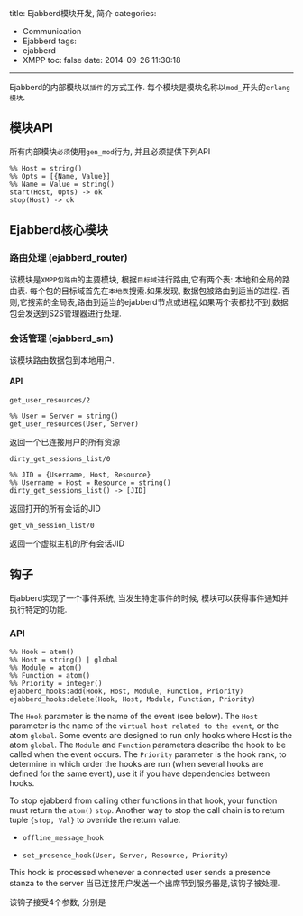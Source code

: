 title: Ejabberd模块开发, 简介
categories:
  - Communication
  - Ejabberd
tags:
  - ejabberd
  - XMPP
toc: false
date: 2014-09-26 11:30:18
---

Ejabberd的内部模块以`插件`的方式工作. 每个模块是模块名称以`mod_`开头的`erlang模块`.

<!--more-->

## 模块API

所有内部模块`必须`使用`gen_mod`行为, 并且必须提供下列API

```
%% Host = string()
%% Opts = [{Name, Value}]
%% Name = Value = string()
start(Host, Opts) -> ok
stop(Host) -> ok
```

## Ejabberd核心模块

### 路由处理 (ejabberd_router)

该模块是`XMPP包路由`的主要模块, 根据`目标域`进行路由,它有两个表: 本地和全局的路由表. 每个包的目标域首先在`本地表`搜索.如果发现, 数据包被路由到适当的进程. 否则,它搜索的全局表,路由到适当的ejabberd节点或进程,如果两个表都找不到,数据包会发送到S2S管理器进行处理.

### 会话管理 (ejabberd_sm)

该模块路由数据包到本地用户.

#### API

`get_user_resources/2`

```
%% User = Server = string()
get_user_resources(User, Server)
```

返回一个已连接用户的所有资源

`dirty_get_sessions_list/0`

```
%% JID = {Username, Host, Resource}
%% Username = Host = Resource = string()
dirty_get_sessions_list() -> [JID]
```

返回打开的所有会话的JID


`get_vh_session_list/0`

返回一个虚拟主机的所有会话JID



## 钩子

Ejabberd实现了一个事件系统, 当发生特定事件的时候, 模块可以获得事件通知并执行特定的功能.


### API

```
%% Hook = atom()
%% Host = string() | global
%% Module = atom()
%% Function = atom()
%% Priority = integer()
ejabberd_hooks:add(Hook, Host, Module, Function, Priority)
ejabberd_hooks:delete(Hook, Host, Module, Function, Priority)
```

The `Hook` parameter is the name of the event (see below).
The `Host` parameter is the name of the `virtual host related to the event`, or the atom `global`. Some events are designed to run only hooks where Host is the atom `global`.
The `Module` and `Function` parameters describe the hook to be called when the event occurs.
The `Priority` parameter is the hook rank, to determine in which order the hooks are run (when several hooks are defined for the same event), use it if you have dependencies between hooks.

To stop ejabberd from calling other functions in that hook, your function must return the `atom()` `stop`. Another way to stop the call chain is to return tuple `{stop, Val}` to override the return value.

- `offline_message_hook`

- `set_presence_hook(User, Server, Resource, Priority)`

This hook is processed whenever a connected user sends a presence stanza to the server
当已连接用户发送一个出席节到服务器是,该钩子被处理.

该钩子接受4个参数, 分别是

